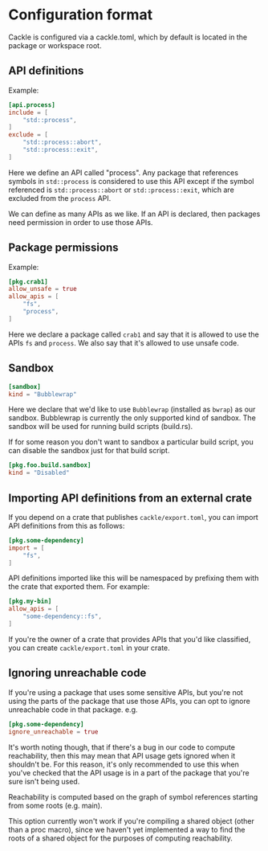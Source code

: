 # Configuration format

Cackle is configured via a cackle.toml, which by default is located in the package or workspace
root.

## API definitions

Example:

```toml
[api.process]
include = [
    "std::process",
]
exclude = [
    "std::process::abort",
    "std::process::exit",
]
```

Here we define an API called "process". Any package that references symbols in `std::process` is
considered to use this API except if the symbol referenced is `std::process::abort` or
`std::process::exit`, which are excluded from the `process` API.

We can define as many APIs as we like. If an API is declared, then packages need permission in order
to use those APIs.

## Package permissions

Example:

```toml
[pkg.crab1]
allow_unsafe = true
allow_apis = [
    "fs",
    "process",
]
```

Here we declare a package called `crab1` and say that it is allowed to use the APIs `fs` and
`process`. We also say that it's allowed to use unsafe code.

## Sandbox

```toml
[sandbox]
kind = "Bubblewrap"
```

Here we declare that we'd like to use `Bubblewrap` (installed as `bwrap`) as our sandbox. Bubblewrap
is currently the only supported kind of sandbox. The sandbox will be used for running build scripts
(build.rs).

If for some reason you don't want to sandbox a particular build script, you can disable the sandbox
just for that build script.

```toml
[pkg.foo.build.sandbox]
kind = "Disabled"
```

## Importing API definitions from an external crate

If you depend on a crate that publishes `cackle/export.toml`, you can import API definitions from
this as follows:

```toml
[pkg.some-dependency]
import = [
    "fs",
]
```

API definitions imported like this will be namespaced by prefixing them with the crate that exported
them. For example:

```toml
[pkg.my-bin]
allow_apis = [
    "some-dependency::fs",
]
```

If you're the owner of a crate that provides APIs that you'd like classified, you can create
`cackle/export.toml` in your crate.

## Ignoring unreachable code

If you're using a package that uses some sensitive APIs, but you're not using the parts of the
package that use those APIs, you can opt to ignore unreachable code in that package. e.g.

```toml
[pkg.some-dependency]
ignore_unreachable = true
```

It's worth noting though, that if there's a bug in our code to compute reachability, then this may
mean that API usage gets ignored when it shouldn't be. For this reason, it's only recommended to use
this when you've checked that the API usage is in a part of the package that you're sure isn't being
used.

Reachability is computed based on the graph of symbol references starting from some roots (e.g.
main).

This option currently won't work if you're compiling a shared object (other than a proc macro),
since we haven't yet implemented a way to find the roots of a shared object for the purposes of
computing reachability.
